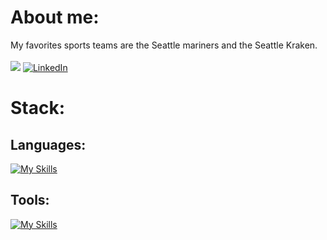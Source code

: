 # About me:
My favorites sports teams are the Seattle mariners and the Seattle Kraken.<br><br>
[![](https://visitcount.itsvg.in/api?id=AidanDorn&icon=0&color=0)](https://visitcount.itsvg.in)
[![LinkedIn](https://img.shields.io/badge/LinkedIn-%230077B5.svg?logo=linkedin&logoColor=white)](https://www.linkedin.com/in/aidan-dorn-b78b0b246/) 
# Stack:
## Languages:
[![My Skills](https://skillicons.dev/icons?i=java,cs,js,html,css)](https://skillicons.dev)
## Tools:
[![My Skills](https://skillicons.dev/icons?i=git,vscode,idea,eclipse,linux)](https://skillicons.dev)<br/>
